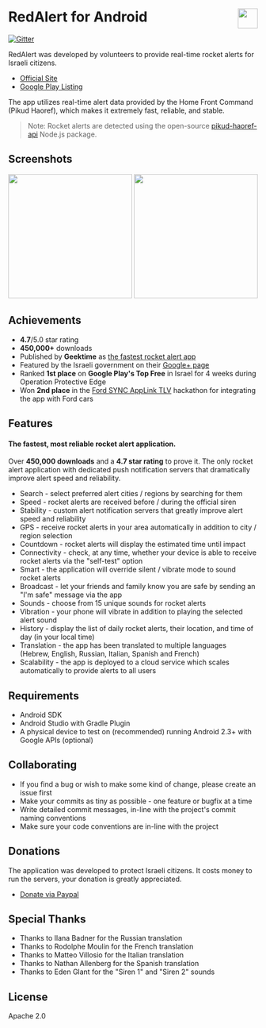 <h1> <a href="https://redalert.me/" target="_blank"><img src="https://redalert.me/images/logo_big.png" align="right" height="40"></a> RedAlert for Android</h1>

[![Gitter](https://badges.gitter.im/Join%20Chat.svg)](https://gitter.im/eladnava/redalert-android?utm_source=badge&utm_medium=badge&utm_campaign=pr-badge)

RedAlert was developed by volunteers to provide real-time rocket alerts for Israeli citizens.

* [Official Site](https://redalert.me)
* [Google Play Listing](https://play.google.com/store/apps/details?id=com.red.alert)

The app utilizes real-time alert data provided by the Home Front Command (Pikud Haoref), which makes it extremely fast, reliable, and stable.

> Note: Rocket alerts are detected using the open-source [pikud-haoref-api](https://github.com/eladnava/pikud-haoref-api) Node.js package.

## Screenshots

<img src="http://redalert.me/images/screenshot1.png" width="250"> <img src="http://redalert.me/images/screenshot2.png" width="250">

## Achievements

* **4.7**/5.0 star rating
* **450,000+** downloads
* Published by **Geektime** as [the fastest rocket alert app](http://www.geektime.co.il/push-notifications-at-protective-edge/)
* Featured by the Israeli government on their [Google+ page](https://plus.google.com/+Israel/posts/U3juWS1YPK4)
* Ranked **1st place** on **Google Play's Top Free** in Israel for 4 weeks during Operation Protective Edge
* Won **2nd place** in the [Ford SYNC AppLink TLV](https://eladnava.com/how-we-won-2nd-place-ford-tel-aviv-hackathon/) hackathon for integrating the app with Ford cars

## Features

#### The fastest, most reliable rocket alert application.
Over **450,000 downloads** and a **4.7 star rating** to prove it. The only rocket alert application with dedicated push notification servers that dramatically improve alert speed and reliability.

* Search - select preferred alert cities / regions by searching for them
* Speed - rocket alerts are received before / during the official siren
* Stability - custom alert notification servers that greatly improve alert speed and reliability
* GPS - receive rocket alerts in your area automatically in addition to city / region selection
* Countdown - rocket alerts will display the estimated time until impact
* Connectivity - check, at any time, whether your device is able to receive rocket alerts via the "self-test" option
* Smart - the application will override silent / vibrate mode to sound rocket alerts
* Broadcast - let your friends and family know you are safe by sending an "I'm safe" message via the app
* Sounds - choose from 15 unique sounds for rocket alerts
* Vibration - your phone will vibrate in addition to playing the selected alert sound
* History - display the list of daily rocket alerts, their location, and time of day (in your local time)
* Translation - the app has been translated to multiple languages (Hebrew, English, Russian, Italian, Spanish and French)
* Scalability - the app is deployed to a cloud service which scales automatically to provide alerts to all users

## Requirements
* Android SDK
* Android Studio with Gradle Plugin
* A physical device to test on (recommended) running Android 2.3+ with Google APIs (optional)

## Collaborating

* If you find a bug or wish to make some kind of change, please create an issue first
* Make your commits as tiny as possible - one feature or bugfix at a time
* Write detailed commit messages, in-line with the project's commit naming conventions
* Make sure your code conventions are in-line with the project

## Donations

The application was developed to protect Israeli citizens. 
It costs money to run the servers, your donation is greatly appreciated.

* [Donate via Paypal](https://www.paypal.com/cgi-bin/webscr?cmd=_s-xclick&hosted_button_id=PG2VVX7GQ4KZE)

## Special Thanks

* Thanks to Ilana Badner for the Russian translation
* Thanks to Rodolphe Moulin for the French translation
* Thanks to Matteo Villosio for the Italian translation
* Thanks to Nathan Allenberg for the Spanish translation
* Thanks to Eden Glant for the "Siren 1" and "Siren 2" sounds

## License

Apache 2.0
